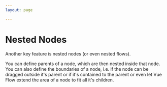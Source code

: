 ```yaml
---
layout: page

---
```


# Nested Nodes

Another key feature is nested nodes (or even nested flows).

You can define parents of a node, which are then nested inside that node. 
You can also define the boundaries of a node, i.e. if the node can be dragged outside it's parent or if it's contained to the parent 
or even let Vue Flow extend the area of a node to fit all it's children.

<div class="mt-6">
  <ClientOnly>
    <Suspense>
      <Repl example="nested"></Repl>
    </Suspense>
  </ClientOnly>
</div>
